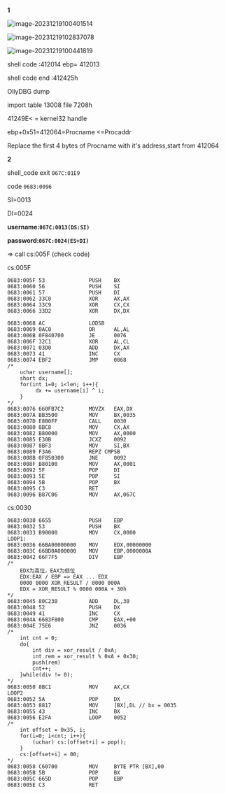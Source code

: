 **1**

![image-20231219100401514](C:\Users\13552\AppData\Roaming\Typora\typora-user-images\image-20231219100401514.png)

![image-20231219102837078](C:\Users\13552\AppData\Roaming\Typora\typora-user-images\image-20231219102837078.png)



![image-20231219100441819](C:\Users\13552\AppData\Roaming\Typora\typora-user-images\image-20231219100441819.png)

shell   code :412014 ebp= 412013

shell code end :412425h

OllyDBG dump

import table 13008 file 7208h



41249E< = kernel32 handle

ebp+0x51=412064=Procname <=Procaddr

Replace the first 4  bytes of Procname with it's address,start from 412064

**2**

shell_code exit `067C:01E9`

code `0683:0096`



SI=0013

DI=0024

**username:`067C:0013(DS:SI)`** 

**password:`067C:0024(ES+DI)`**

=> call cs:005F (check code)

cs:005F

```assembly
0683:005F 53              PUSH    BX
0683:0060 56              PUSH    SI
0683:0061 57              PUSH    DI
0683:0062 33C0            XOR     AX,AX
0683:0064 33C9            XOR     CX,CX
0683:0066 33D2            XOR     DX,DX

0683:0068 AC              LODSB
0683:0069 0AC0            OR      AL,AL
0683:006B 0F840700        JE      0076
0683:006F 32C1            XOR     AL,CL
0683:0071 03D0            ADD     DX,AX
0683:0073 41              INC     CX
0683:0074 EBF2            JMP     0068
/*
	uchar username[];
	short dx;
	for(int i=0; i<len; i++){
         dx += username[i] ^ i;
	}
*/
0683:0076 660FB7C2        MOVZX   EAX,DX
0683:007A BB3500          MOV     BX,0035
0683:007D E8B0FF          CALL    0030
0683:0080 8BC8            MOV     CX,AX
0683:0082 B80000          MOV     AX,0000
0683:0085 E30B            JCXZ    0092
0683:0087 8BF3            MOV     SI,BX
0683:0089 F3A6            REPZ CMPSB
0683:008B 0F850300        JNE     0092
0683:008F B80100          MOV     AX,0001
0683:0092 5F              POP     DI
0683:0093 5E              POP     SI
0683:0094 5B              POP     BX
0683:0095 C3              RET
0683:0096 B87C06          MOV     AX,067C
```

cs:0030

```assembly
0683:0030 6655            PUSH    EBP
0683:0032 53              PUSH    BX
0683:0033 B90000          MOV     CX,0000
LOOP1:
0683:0036 66BA00000000    MOV     EDX,00000000
0683:003C 66BD0A000000    MOV     EBP,0000000A
0683:0042 66F7F5          DIV     EBP
/*
	EDX为高位，EAX为低位
	EDX:EAX / EBP => EAX ... EDX
	0000 0000 XOR_RESULT / 0000 000A
	EDX = XOR_RESULT % 0000 000A + 30h
*/
0683:0045 80C230          ADD     DL,30
0683:0048 52              PUSH    DX
0683:0049 41              INC     CX
0683:004A 6683F800        CMP     EAX,+00
0683:004E 75E6            JNZ     0036
/*
	int cnt = 0;
	do{
		int div = xor_result / 0xA;
		int rem = xor_result % 0xA + 0x30;
		push(rem)
		cnt++;
	}while(div != 0);
*/
0683:0050 8BC1            MOV     AX,CX
LOOP2
0683:0052 5A              POP     DX
0683:0053 8817            MOV     [BX],DL // bx = 0035
0683:0055 43              INC     BX
0683:0056 E2FA            LOOP    0052
/*
	int offset = 0x35, i;
	for(i=0; i<cnt; i++){
		(uchar) cs:[offset+i] = pop();
	}
	cs:[offset+i] = 00;
*/
0683:0058 C60700          MOV     BYTE PTR [BX],00
0683:005B 5B              POP     BX
0683:005C 665D            POP     EBP
0683:005E C3              RET
```





